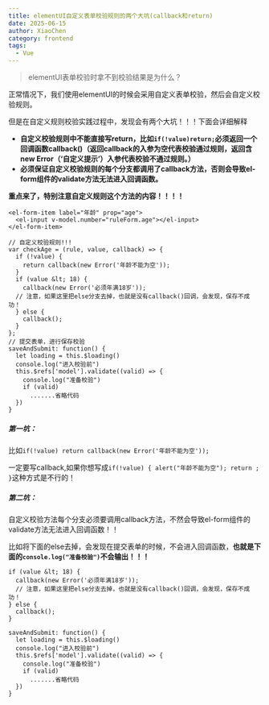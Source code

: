 ```yaml
---
title: elementUI自定义表单校验规则的两个大坑(callback和return)
date: 2025-06-15
author: XiaoChen
category: frontend
tags:
  - Vue
---
```


> elementUI表单校验时拿不到校验结果是为什么？

<!-- more -->

正常情况下，我们使用elementUI的时候会采用自定义表单校验，然后会自定义校验规则。

但是在自定义规则校验实践过程中，发现会有两个大坑！！！下面会详细解释

+ **自定义校验规则中不能直接写return，比如`if(!value)return;`必须返回一个回调函数callback()（返回callback的入参为空代表校验通过规则，返回含new Error（‘自定义提示’）入参代表校验不通过规则。）**
+ **必须保证自定义校验规则的每个分支都调用了callback方法，否则会导致el-form组件的validate方法无法进入回调函数。**

**重点来了，特别注意自定义规则这个方法的内容！！！！**

```vue
<el-form-item label="年龄" prop="age">
  <el-input v-model.number="ruleForm.age"></el-input>
</el-form-item>

// 自定义校验规则!!!
var checkAge = (rule, value, callback) => {
  if (!value) {
    return callback(new Error('年龄不能为空'));
  }
  if (value &lt; 18) {
    callback(new Error('必须年满18岁'));
  // 注意，如果这里把else分支去掉，也就是没有callback()回调，会发现，保存不成功！  
  } else {
    callback();
  }
};
// 提交表单，进行保存校验
saveAndSubmit: function() {
  let loading = this.$loading()
  console.log("进入校验前")
  this.$refs['model'].validate((valid) => {
    console.log("准备校验")
    if (valid)
      .......省略代码
  })
}      
```

##### 第一坑：

比如`if(!value) return callback(new Error('年龄不能为空'));`

一定要写callback,如果你想写成`if(!value) { alert("年龄不能为空"); return ; }`这种方式是不行的！

##### 第二坑：

自定义校验方法每个分支必须要调用callback方法，不然会导致el-form组件的validate方法无法进入回调函数！！

比如将下面的else去掉，会发现在提交表单的时候，不会进入回调函数，**也就是下面的`console.log("准备校验")`不会输出！！！**

```vue
if (value &lt; 18) {
  callback(new Error('必须年满18岁'));
  // 注意，如果这里把else分支去掉，也就是没有callback()回调，会发现，保存不成功！  
} else {
  callback();
}

saveAndSubmit: function() {
  let loading = this.$loading()
  console.log("进入校验前")
  this.$refs['model'].validate((valid) => {
    console.log("准备校验")
    if (valid)
      .......省略代码
  })
}    
```
